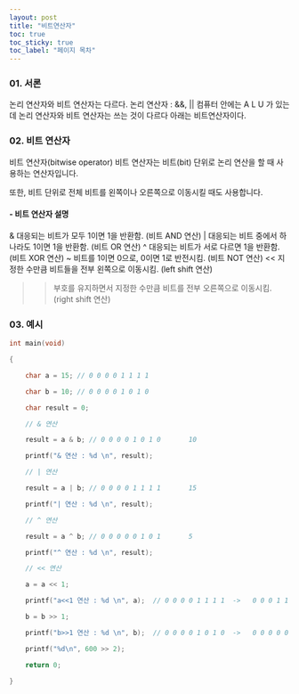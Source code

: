 ```yaml
---
layout: post
title: "비트연산자"
toc: true
toc_sticky: true
toc_label: "페이지 목차" 
--- 
```


### 01. 서론
논리 연산자와 비트 연산자는 다르다.
논리 연산자 : &&, ||
컴퓨터 안에는 A L U 가 있는데 논리 연산자와 비트 연산자는 쓰는 것이 다르다
아래는 비트연산자이다.

### 02. 비트 연산자

비트 연산자(bitwise operator)
비트 연산자는 비트(bit) 단위로 논리 연산을 할 때 사용하는 연산자입니다.

또한, 비트 단위로 전체 비트를 왼쪽이나 오른쪽으로 이동시킬 때도 사용합니다.

#### - 비트 연산자 설명
&	대응되는 비트가 모두 1이면 1을 반환함. (비트 AND 연산)
|	대응되는 비트 중에서 하나라도 1이면 1을 반환함. (비트 OR 연산)
^	대응되는 비트가 서로 다르면 1을 반환함. (비트 XOR 연산)
~	비트를 1이면 0으로, 0이면 1로 반전시킴. (비트 NOT 연산)
<<	지정한 수만큼 비트들을 전부 왼쪽으로 이동시킴. (left shift 연산)
>>	부호를 유지하면서 지정한 수만큼 비트를 전부 오른쪽으로 이동시킴. (right shift 연산)
 

### 03. 예시

~~~c
int main(void)

{

	char a = 15; // 0 0 0 0 1 1 1 1  

	char b = 10; // 0 0 0 0 1 0 1 0

	char result = 0;

	// & 연산 

	result = a & b; // 0 0 0 0 1 0 1 0       10  

	printf("& 연산 : %d \n", result);

	// | 연산 

	result = a | b; // 0 0 0 0 1 1 1 1       15  

	printf("| 연산 : %d \n", result);

	// ^ 연산 

	result = a ^ b; // 0 0 0 0 0 1 0 1       5  

	printf("^ 연산 : %d \n", result);

	// << 연산

	a = a << 1;

	printf("a<<1 연산 : %d \n", a);  // 0 0 0 0 1 1 1 1  ->   0 0 0 1 1 1 1 0   30

	b = b >> 1;

	printf("b>>1 연산 : %d \n", b);  // 0 0 0 0 1 0 1 0  ->   0 0 0 0 0 1 0 1   5

	printf("%d\n", 600 >> 2);

	return 0;

}

~~~
